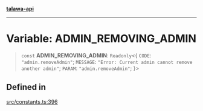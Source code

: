 [**talawa-api**](../../README.md)

***

# Variable: ADMIN\_REMOVING\_ADMIN

> `const` **ADMIN\_REMOVING\_ADMIN**: `Readonly`\<\{ `CODE`: `"admin.removeAdmin"`; `MESSAGE`: `"Error: Current admin cannot remove another admin"`; `PARAM`: `"admin.removeAdmin"`; \}\>

## Defined in

[src/constants.ts:396](https://github.com/Suyash878/talawa-api/blob/f376d03c37e9acd046e7cc983947432c95f74442/src/constants.ts#L396)
